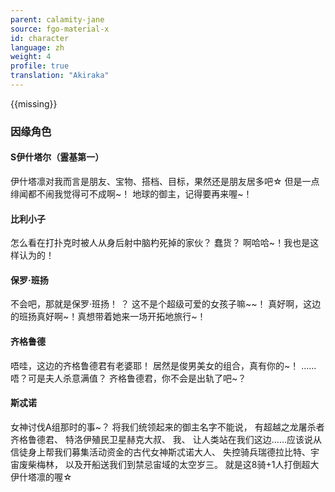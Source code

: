 ```yaml
---
parent: calamity-jane
source: fgo-material-x
id: character
language: zh
weight: 4
profile: true
translation: "Akiraka"
---
```


{{missing}}

### 因缘角色

#### S伊什塔尔（霊基第一）

伊什塔凛对我而言是朋友、宝物、搭档、目标，果然还是朋友居多吧☆
但是一点绯闻都不闹我觉得可不成啊\~！
地球的御主，记得要再来喔\~！

#### 比利小子

怎么看在打扑克时被人从身后射中脑杓死掉的家伙？
蠢货？
啊哈哈\~！我也是这样认为的！

#### 保罗·班扬

不会吧，那就是保罗·班扬！ ？
这不是个超级可爱的女孩子嘛\~\~！
真好啊，这边的班扬真好啊\~！真想带着她来一场开拓地旅行\~！

#### 齐格鲁德

唔哇，这边的齐格鲁德君有老婆耶！
居然是俊男美女的组合，真有你的\~！
……唔？可是夫人杀意满值？
齐格鲁德君，你不会是出轨了吧\~？

#### 斯忒诺

女神讨伐A组那时的事\~？
将我们统领起来的御主名字不能说，
有超越之龙屠杀者齐格鲁德君、
特洛伊殖民卫星赫克大叔、
我、
让人类站在我们这边……应该说从信徒身上帮我们募集活动资金的古代女神斯忒诺大人、
失控骑兵瑞德拉比特、宇宙废柴梅林，
以及开船送我们到禁忌宙域的太空岁三。
就是这8骑+1人打倒超大伊什塔凛的喔☆
